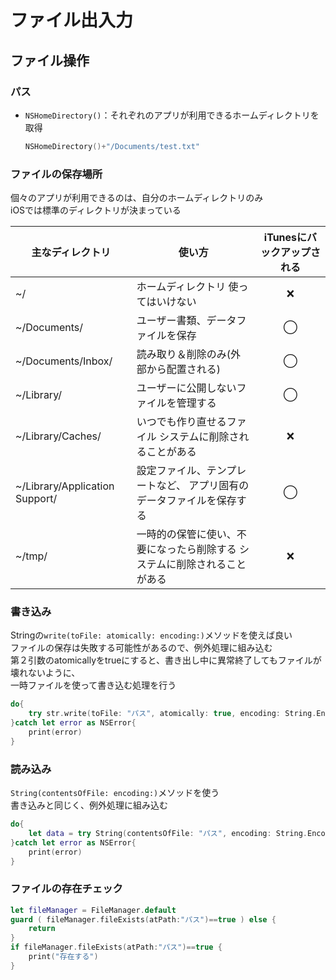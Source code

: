 # ファイル出入力

## ファイル操作

### パス

- `NSHomeDirectory()`：それぞれのアプリが利用できるホームディレクトリを取得

    ```swift
    NSHomeDirectory()+"/Documents/test.txt"
    ```

### ファイルの保存場所

個々のアプリが利用できるのは、自分のホームディレクトリのみ  
iOSでは標準のディレクトリが決まっている

| 主なディレクトリ               | 使い方                                                       | iTunesにバックアップされる |
| ------------------------------ | ------------------------------------------------------------ | :------------------------: |
| ~/                             | ホームディレクトリ  使ってはいけない                       |             ❌              |
| ~/Documents/                   | ユーザー書類、データファイルを保存                           |             ◯              |
| ~/Documents/Inbox/             | 読み取り＆削除のみ(外部から配置される)                       |             ◯              |
| ~/Library/                     | ユーザーに公開しないファイルを管理する                       |             ◯              |
| ~/Library/Caches/              | いつでも作り直せるファイル  システムに削除されることがある |             ❌              |
| ~/Library/Application Support/ | 設定ファイル、テンプレートなど、  アプリ固有のデータファイルを保存する |             ◯              |
| ~/tmp/                         | 一時的の保管に使い、不要になったら削除する  システムに削除されることがある |             ❌              |

### 書き込み

Stringの`write(toFile: atomically: encoding:)`メソッドを使えば良い  
ファイルの保存は失敗する可能性があるので、例外処理に組み込む  
第２引数のatomicallyをtrueにすると、書き出し中に異常終了してもファイルが壊れないように、  
一時ファイルを使って書き込む処理を行う

```swift
do{
    try str.write(toFile: "パス", atomically: true, encoding: String.Encoding.utf8)
}catch let error as NSError{
    print(error)
}
```

### 読み込み

`String(contentsOfFile: encoding:)`メソッドを使う  
書き込みと同じく、例外処理に組み込む

```swift
do{
    let data = try String(contentsOfFile: "パス", encoding: String.Encoding.utf8)
}catch let error as NSError{
    print(error)
}
```

### ファイルの存在チェック

```swift
let fileManager = FileManager.default
guard ( fileManager.fileExists(atPath:"パス")==true ) else {
    return
}
if fileManager.fileExists(atPath:"パス")==true {
    print("存在する")
}
```

